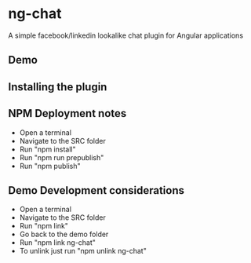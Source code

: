 # ng-chat

A simple facebook/linkedin lookalike chat plugin for Angular applications

## Demo

## Installing the plugin

## NPM Deployment notes

* Open a terminal
* Navigate to the SRC folder
* Run "npm install"
* Run "npm run prepublish"
* Run "npm publish"

## Demo Development considerations

* Open a terminal
* Navigate to the SRC folder
* Run "npm link"
* Go back to the demo folder
* Run "npm link ng-chat"
* To unlink just run "npm unlink ng-chat"

